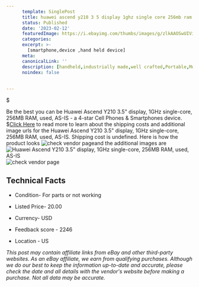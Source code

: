 ```yaml
---
      template: SinglePost
      title: huawei ascend y210 3 5 display 1ghz single core 256mb ram used as is
      status: Published
      date: '2023-02-12'
      featuredImage: https://i.ebayimg.com/thumbs/images/g/zlkAAOSwUIVi0FKD/s-l225.jpg
      categories: 
      excerpt: >-
        [smartphone,device ,hand held device]
      meta:
      canonicalLink: ''
      description: [handheld,industrially made,well crafted,Portable,Mobile,Compact,Convenient,Lightweight,Maneuverable,Man-portable,Miniature,Carriable,Hand-held,Light,Holdable,Transportable,Mobile device,Pocket-sized,On-the-go,Wireless,Cordless,Compact size,Convenient size, smartphone,device ,hand held device]
      noindex: false
      
        
---
```

$

Be the best you can be Huawei Ascend Y210 3.5" display, 1GHz single-core, 256MB RAM, used, AS-IS - a 4-star Cell Phones & Smartphones device.
$[Click Here](https://www.ebay.com/itm/225101442206?hash=item3469176c9e%3Ag%3AzlkAAOSwUIVi0FKD&mkevt=1&mkcid=1&mkrid=711-53200-19255-0&campid=%253CePNCampaignId%253E&customid=%253CreferenceId%253E&toolid=10049) to read more to learn about the shipping costs and additional image urls for the Huawei Ascend Y210 3.5" display, 1GHz single-core, 256MB RAM, used, AS-IS. Shipping cost is undefined. Here is how the product looks ![check vendor page](https://i.ebayimg.com/thumbs/images/g/zlkAAOSwUIVi0FKD/s-l225.jpg)and the additional images are![Huawei Ascend Y210 3.5" display, 1GHz single-core, 256MB RAM, used, AS-IS](https://i.ebayimg.com/images/g/zlkAAOSwUIVi0FKD/s-l1600.jpg)![check vendor page](https://origin-galleryplus.ebayimg.com/ws/web/225101442206_2_0_1/225x225.jpg,https://origin-galleryplus.ebayimg.com/ws/web/225101442206_3_0_1/225x225.jpg,https://origin-galleryplus.ebayimg.com/ws/web/225101442206_4_0_1/225x225.jpg,https://origin-galleryplus.ebayimg.com/ws/web/225101442206_5_0_1/225x225.jpg,https://origin-galleryplus.ebayimg.com/ws/web/225101442206_6_0_1/225x225.jpg,https://origin-galleryplus.ebayimg.com/ws/web/225101442206_7_0_1/225x225.jpg,https://origin-galleryplus.ebayimg.com/ws/web/225101442206_8_0_1/225x225.jpg,https://origin-galleryplus.ebayimg.com/ws/web/225101442206_9_0_1/225x225.jpg,https://origin-galleryplus.ebayimg.com/ws/web/225101442206_10_0_1/225x225.jpg,https://origin-galleryplus.ebayimg.com/ws/web/225101442206_11_0_1/225x225.jpg,https://origin-galleryplus.ebayimg.com/ws/web/225101442206_12_0_1/225x225.jpg)



 ## Technical Facts 



     
      

 - Condition- For parts or not working 


      

 - Listed Price- 20.00 


      

 - Currency- USD 


      

 - Feedback score - 2246 


      

 - Location - US 


      
      

 *_This post may contain affiliate links from eBay and other third-party websites. As an eBay affiliate, we earn from qualifying purchases. Although we do our best to keep the information up-to-date and accurate, please check the date and all details with the vendor's website before making a purchase. Not all data may be accurate._*






